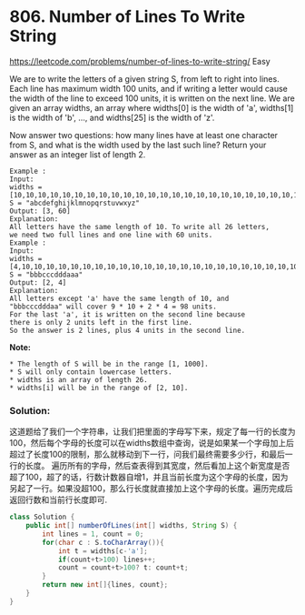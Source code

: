 # 806. Number of Lines To Write String
<https://leetcode.com/problems/number-of-lines-to-write-string/>
Easy

We are to write the letters of a given string S, from left to right into lines. Each line has maximum width 100 units, and if writing a letter would cause the width of the line to exceed 100 units, it is written on the next line. We are given an array widths, an array where widths[0] is the width of 'a', widths[1] is the width of 'b', ..., and widths[25] is the width of 'z'.

Now answer two questions: how many lines have at least one character from S, and what is the width used by the last such line? Return your answer as an integer list of length 2.

    Example :
    Input: 
    widths = [10,10,10,10,10,10,10,10,10,10,10,10,10,10,10,10,10,10,10,10,10,10,10,10,10,10]
    S = "abcdefghijklmnopqrstuvwxyz"
    Output: [3, 60]
    Explanation: 
    All letters have the same length of 10. To write all 26 letters,
    we need two full lines and one line with 60 units.
    Example :
    Input: 
    widths = [4,10,10,10,10,10,10,10,10,10,10,10,10,10,10,10,10,10,10,10,10,10,10,10,10,10]
    S = "bbbcccdddaaa"
    Output: [2, 4]
    Explanation: 
    All letters except 'a' have the same length of 10, and 
    "bbbcccdddaa" will cover 9 * 10 + 2 * 4 = 98 units.
    For the last 'a', it is written on the second line because
    there is only 2 units left in the first line.
    So the answer is 2 lines, plus 4 units in the second line.

**Note:**

    * The length of S will be in the range [1, 1000].
    * S will only contain lowercase letters.
    * widths is an array of length 26.
    * widths[i] will be in the range of [2, 10].


### Solution: 
这道题给了我们一个字符串，让我们把里面的字母写下来，规定了每一行的长度为100，然后每个字母的长度可以在widths数组中查询，说是如果某一个字母加上后超过了长度100的限制，那么就移动到下一行，问我们最终需要多少行，和最后一行的长度。
遍历所有的字母，然后查表得到其宽度，然后看加上这个新宽度是否超了100，超了的话，行数计数器自增1，并且当前长度为这个字母的长度，因为另起了一行。如果没超100，那么行长度就直接加上这个字母的长度。遍历完成后返回行数和当前行长度即可.
```java
class Solution {
    public int[] numberOfLines(int[] widths, String S) {
        int lines = 1, count = 0;
        for(char c : S.toCharArray()){
            int t = widths[c-'a'];
            if(count+t>100) lines++;
            count = count+t>100? t: count+t;
        }
        return new int[]{lines, count};
    }
}
```